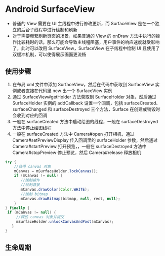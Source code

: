 # Android SurfaceView
- 普通的 View 需要在 UI 主线程中进行修改更新，而 SurfaceView 是在一个独立的后台子线程中进行绘制和刷新
- 对于需要频繁刷新页面的场景，如果普通的 View 的 onDraw 方法中执行的操作比较耗时的话，那么可能会导致主线程阻塞，用户事件的响应速度就受影响了，此时可以改用 SurfaceView，SurfaceView 在子线程中绘制 UI 且使用了双缓冲机制，可以使得展示画面更流畅

## 使用步骤
1. 在布局 xml 文件中添加 SurfaceView，然后在代码中获取到 SurfaceView 实例或者直接在代码里 new 出一个 SurfaceView 实例
2. 通过 SurfaceView#getHolder 方法获取到 SurfaceHolder 对象，然后通过 SurfaceHolder 实例的 addCallback 设置一个回调，包括 surfaceCreated、surfaceChanged 和 surfaceDestroyed 三个方法，Surface 在创建或销毁时会收到对应的回调
3. 一般在 surfaceCreated 方法中启动绘图的线程，一般在 surfaceDestroyed 方法中停止绘图线程
4. 一般在 surfaceCreated 方法中 Camera#open 打开相机，通过 Camera#setPreviewDisplay 传入回调里的 surfaceHolder 参数，然后通过 Camera#startPreview 打开预览，，一般在 surfaceDestroyed 方法中 Camera#stopPreview 停止预览，然后 Camera#release 释放相机


```java
try {
    //获得 canvas 对象
    mCanvas = mSurfaceHolder.lockCanvas();
    if (mCanvas != null) {
       //绘制操作
       //绘制背景
       mCanvas.drawColor(Color.WHITE);
       //绘制 bitmap
       mCanvas.drawBitmap(bitmap, null, rect, null);
    }
} finally {
 if (mCanvas != null) {
     //释放 canvas 对象并提交
     mSurfaceHolder.unlockCanvasAndPost(mCanvas);
   }
}
```

## 生命周期
